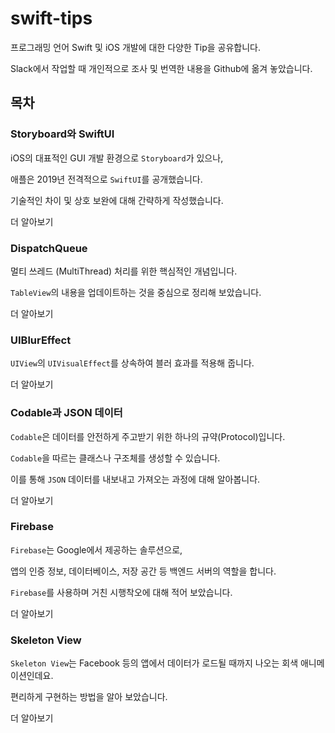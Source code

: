 # swift-tips
프로그래밍 언어 Swift 및 iOS 개발에 대한 다양한 Tip을 공유합니다.

Slack에서 작업할 때 개인적으로 조사 및 번역한 내용을 Github에 옮겨 놓았습니다.

## 목차
### Storyboard와 SwiftUI

iOS의 대표적인 GUI 개발 환경으로 `Storyboard`가 있으나,

애플은 2019년 전격적으로 `SwiftUI`를 공개했습니다.

기술적인 차이 및 상호 보완에 대해 간략하게 작성했습니다.

더 알아보기

### DispatchQueue

멀티 쓰레드 (MultiThread) 처리를 위한 핵심적인 개념입니다.

`TableView`의 내용을 업데이트하는 것을 중심으로 정리해 보았습니다.

더 알아보기

### UIBlurEffect

`UIView`의 `UIVisualEffect`를 상속하여 블러 효과를 적용해 줍니다.

더 알아보기 

### Codable과 JSON 데이터

`Codable`은 데이터를 안전하게 주고받기 위한 하나의 규약(Protocol)입니다.

`Codable`을 따르는 클래스나 구조체를 생성할 수 있습니다.

이를 통해 `JSON` 데이터를 내보내고 가져오는 과정에 대해 알아봅니다.

더 알아보기

### Firebase

`Firebase`는 Google에서 제공하는 솔루션으로, 

앱의 인증 정보, 데이터베이스, 저장 공간 등 백엔드 서버의 역할을 합니다.

`Firebase`를 사용하며 거친 시행착오에 대해 적어 보았습니다.

더 알아보기

### Skeleton View

`Skeleton View`는 Facebook 등의 앱에서 데이터가 로드될 때까지 나오는 회색 애니메이션인데요.

편리하게 구현하는 방법을 알아 보았습니다.

더 알아보기
